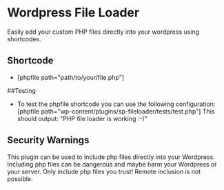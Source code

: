 # Wordpress File Loader

Easily add your custom PHP files directly into your wordpress using shortcodes.

## Shortcode

* [phpfile path="path/to/your/file.php"]

##Testing

* To test the phpfile shortcode you can use the following configuration: [phpfile path="wp-content/plugins/sp-fileloader/tests/test.php"] This should output: "PHP file loader is working :-)"

## Security Warnings

This plugin can be used to include php files directly into your Wordpress. Including php files can be dangerous and maybe harm your Wordpress or your server. Only include php files you trust! Remote inclusion is not possible.
